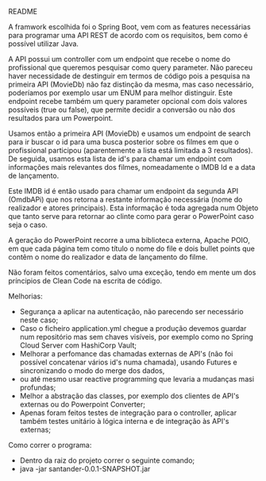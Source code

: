 README

A framwork escolhida foi o Spring Boot, vem com as features necessárias para programar uma API REST de acordo com os requisitos, bem como é possível utilizar Java.

A API possui um controller com um endpoint que recebe o nome do profissional que queremos pesquisar como query parameter. Não pareceu haver necessidade de destinguir em termos de código pois a pesquisa na primeira API (MovieDb) não faz distinção da mesma, mas caso necessário, poderíamos por exemplo usar um ENUM para melhor distinguir. Este endpoint recebe também um query parameter opcional com dois valores possíveis (true ou false), que permite decidir a conversão ou não dos resultados para um Powerpoint.

Usamos então a primeira API (MovieDb) e usamos um endpoint de search para ir buscar o id para uma busca posterior sobre os filmes em que o profissional participou (aparentemente a lista está limitada a 3 resultados). De seguida, usamos esta lista de id's para chamar um endpoint com informações mais relevantes dos filmes, nomeadamente o IMDB Id e a data de lançamento.

Este IMDB id é então usado para chamar um endpoint da segunda API (OmdbAPi) que nos retorna a restante informação necessária (nome do realizador e atores principais).
Esta informação é toda agregada num Objeto que tanto serve para retornar ao clinte como para gerar o PowerPoint caso seja o caso.

A geração do PowerPoint recorre a uma biblioteca externa, Apache POIO, em que cada página tem como título o nome do file e dois bullet points que contêm o nome do realizador e data de lançamento do filme.

Não foram feitos comentários, salvo uma exceção, tendo em mente um dos príncipios de Clean Code na escrita de código.

Melhorias:
  - Segurança a aplicar na autenticação, não parecendo ser necessário neste caso;
  - Caso o ficheiro application.yml chegue a produção devemos guardar num repositório mas sem chaves visíveis, por exemplo como no Spring Cloud Server com HashiCorp Vault;
  - Melhorar a perfomance das chamadas externas de API's (não foi possível concatenar vários id's numa chamada), usando Futures e sincronizando o modo do merge dos dados, 
  - ou até mesmo usar reactive programming que levaria a mudanças masi profundas;
  - Melhor a abstração das classes, por exemplo dos clientes de API's externas ou do Powerpoint Converter;
  - Apenas foram feitos testes de integração para o controller, aplicar também testes unitário à lógica interna e de integração às API's externas;
  
Como correr o programa:
  - Dentro da raiz do projeto correr o seguinte comando;
  - java -jar santander-0.0.1-SNAPSHOT.jar
